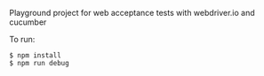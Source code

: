 Playground project for web acceptance tests with webdriver.io and cucumber

To run:
```
$ npm install
$ npm run debug
```